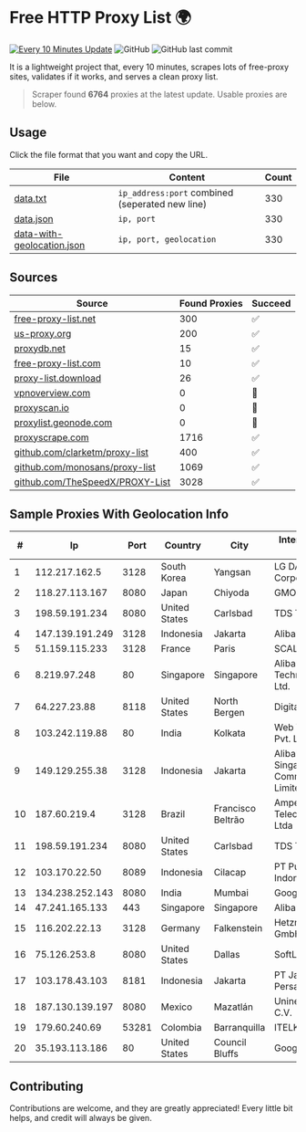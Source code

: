 
# Free HTTP Proxy List 🌍

[![Every 10 Minutes Update](https://github.com/mertguvencli/http-proxy-list/actions/workflows/main.yml/badge.svg?branch=main)](https://github.com/mertguvencli/http-proxy-list/actions/workflows/main.yml)
![GitHub](https://img.shields.io/github/license/mertguvencli/http-proxy-list)
![GitHub last commit](https://img.shields.io/github/last-commit/mertguvencli/http-proxy-list)

It is a lightweight project that, every 10 minutes, scrapes lots of free-proxy sites, validates if it works, and serves a clean proxy list.


> Scraper found **6764** proxies at the latest update. Usable proxies are below.

## Usage

Click the file format that you want and copy the URL.


|File|Content|Count|
|----|-------|-----|
|[data.txt](https://raw.githubusercontent.com/mertguvencli/http-proxy-list/main/proxy-list/data.txt)|`ip_address:port` combined (seperated new line)|330|
|[data.json](https://raw.githubusercontent.com/mertguvencli/http-proxy-list/main/proxy-list/data.json)|`ip, port`|330|
|[data-with-geolocation.json](https://raw.githubusercontent.com/mertguvencli/http-proxy-list/main/proxy-list/data-with-geolocation.json)|`ip, port, geolocation`|330|

## Sources

|Source|Found Proxies|Succeed|
|------|-------------|-------|
|[free-proxy-list.net](https://free-proxy-list.net)|300|✅|
|[us-proxy.org](https://www.us-proxy.org)|200|✅|
|[proxydb.net](http://proxydb.net)|15|✅|
|[free-proxy-list.com](https://free-proxy-list.com/?page=&port=&type%5B%5D=http&type%5B%5D=https&up_time=0&search=Search)|10|✅|
|[proxy-list.download](https://www.proxy-list.download/HTTP)|26|✅|
|[vpnoverview.com](https://vpnoverview.com/privacy/anonymous-browsing/free-proxy-servers)|0|🚫|
|[proxyscan.io](https://www.proxyscan.io)|0|🚫|
|[proxylist.geonode.com](https://proxylist.geonode.com/api/proxy-list?limit=300&page=1&sort_by=lastChecked&sort_type=desc&protocols=http,https)|0|🚫|
|[proxyscrape.com](https://api.proxyscrape.com/v2/?request=displayproxies&protocol=http&timeout=10000&country=all&ssl=all&anonymity=all)|1716|✅|
|[github.com/clarketm/proxy-list](https://raw.githubusercontent.com/clarketm/proxy-list/master/proxy-list-raw.txt)|400|✅|
|[github.com/monosans/proxy-list](https://raw.githubusercontent.com/monosans/proxy-list/main/proxies/http.txt)|1069|✅|
|[github.com/TheSpeedX/PROXY-List](https://raw.githubusercontent.com/TheSpeedX/PROXY-List/master/http.txt)|3028|✅|


## Sample Proxies With Geolocation Info

|#|Ip|Port|Country|City|Internet Service Provider|
|-|--|----|-------|----|-------------------------|
|1|112.217.162.5|3128|South Korea|Yangsan|LG DACOM Corporation|
|2|118.27.113.167|8080|Japan|Chiyoda|GMO Internet, Inc.|
|3|198.59.191.234|8080|United States|Carlsbad|TDS TELECOM|
|4|147.139.191.249|3128|Indonesia|Jakarta|Alibaba.com LLC|
|5|51.159.115.233|3128|France|Paris|SCALEWAY|
|6|8.219.97.248|80|Singapore|Singapore|Alibaba (US) Technology Co., Ltd.|
|7|64.227.23.88|8118|United States|North Bergen|DigitalOcean, LLC|
|8|103.242.119.88|80|India|Kolkata|Web Werks India Pvt. Ltd.|
|9|149.129.255.38|3128|Indonesia|Jakarta|Alibaba.com Singapore E-Commerce Private Limited|
|10|187.60.219.4|3128|Brazil|Francisco Beltrão|Ampernet Telecomunicações Ltda|
|11|198.59.191.234|8080|United States|Carlsbad|TDS TELECOM|
|12|103.170.22.50|8089|Indonesia|Cilacap|PT Puskomedia Indonesia Kreatif|
|13|134.238.252.143|8080|India|Mumbai|Google LLC|
|14|47.241.165.133|443|Singapore|Singapore|Alibaba.com LLC|
|15|116.202.22.13|3128|Germany|Falkenstein|Hetzner Online GmbH|
|16|75.126.253.8|8080|United States|Dallas|SoftLayer|
|17|103.178.43.103|8181|Indonesia|Jakarta|PT Jaring Solusi Persada|
|18|187.130.139.197|8080|Mexico|Mazatlán|Uninet S.A. de C.V.|
|19|179.60.240.69|53281|Colombia|Barranquilla|ITELKOM|
|20|35.193.113.186|80|United States|Council Bluffs|Google LLC|



## Contributing

Contributions are welcome, and they are greatly appreciated! Every
little bit helps, and credit will always be given.

